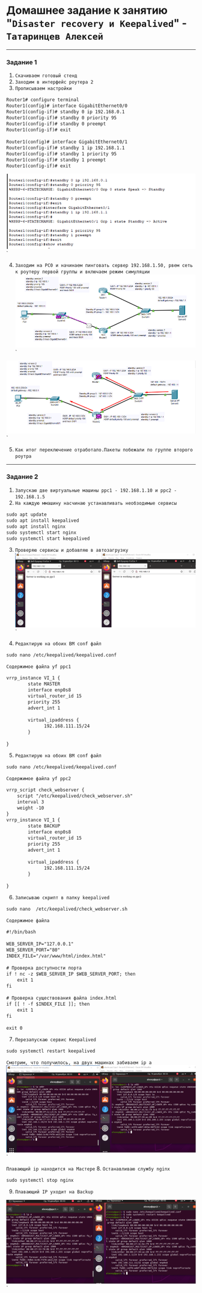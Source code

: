 # Домашнее задание к занятию "`Disaster recovery и Keepalived`" - `Татаринцев Алексей`



---

### Задание 1


1. `Скачиваем готовый стенд `
2. `Заходим в интерфейс роутера 2`
3. `Прописываем настройки`
```
Router1# configure terminal
Router1(config)# interface GigabitEthernet0/0
Router1(config-if)# standby 0 ip 192.168.0.1    
Router1(config-if)# standby 0 priority 95        
Router1(config-if)# standby 0 preempt            
Router1(config-if)# exit

Router1(config)# interface GigabitEthernet0/1
Router1(config-if)# standby 1 ip 192.168.1.1     
Router1(config-if)# standby 1 priority 95        
Router1(config-if)# standby 1 preempt            
Router1(config-if)# exit

```
![1](https://github.com/Foxbeerxxx/Disaster-recovery-Keepalived/blob/main/img/img1.png)`

4. `Заходим на PC0 и начинаем пинговать сервер 192.168.1.50, рвем сеть к роутеру первой группы и включаем режим симуляции`
![2](https://github.com/Foxbeerxxx/Disaster-recovery-Keepalived/blob/main/img/img2.png)`

![3](https://github.com/Foxbeerxxx/Disaster-recovery-Keepalived/blob/main/img/img3.png)`

5. `Как итог переключение отработало.Пакеты побежали по группе второго роутра`


---

### Задание 2



1. `Запускаю две виртуальные машины ppc1 - 192.168.1.10 и ppc2 - 192.168.1.5`
2. `На каждую ммашину насчинаю устанавливать необзодимые сервисы `
```
sudo apt update
sudo apt install keepalived
sudo apt install nginx
sudo systemctl start nginx
sudo systemctl start keepalived
```

3. `Проверяю сервисы и добавляю в автозагрузку`
![4](https://github.com/Foxbeerxxx/Disaster-recovery-Keepalived/blob/main/img/img4.png)`

4. `Редактирую на обоих ВМ conf файл`
```
sudo nano /etc/keepalived/keepalived.conf
```
`Содержимое файла yf ppc1`
```
vrrp_instance VI_1 {
        state MASTER
        interface enp0s8
        virtual_router_id 15
        priority 255
        advert_int 1

        virtual_ipaddress {
              192.168.111.15/24
        }

}
```

5. `Редактирую на обоих ВМ conf файл`
```
sudo nano /etc/keepalived/keepalived.conf
```
`Содержимое файла yf ppc2`
```
vrrp_script check_webserver {
    script "/etc/keepalived/check_webserver.sh"
    interval 3
    weight -10
}
vrrp_instance VI_1 {
        state BACKUP
        interface enp0s8
        virtual_router_id 15
        priority 255
        advert_int 1

        virtual_ipaddress {
              192.168.111.15/24
        }

}
```
6. `Записываю скрипт в папку keepalived`

```
sudo nano  /etc/keepalived/check_webserver.sh
```
`Содержимое файла`
```
#!/bin/bash

WEB_SERVER_IP="127.0.0.1"
WEB_SERVER_PORT="80"
INDEX_FILE="/var/www/html/index.html"

# Проверка доступности порта
if ! nc -z $WEB_SERVER_IP $WEB_SERVER_PORT; then
    exit 1
fi

# Проверка существования файла index.html
if [[ ! -f $INDEX_FILE ]]; then
    exit 1
fi

exit 0

```
7. `Перезапускаю сервис Keepalived`

```
sudo systemctl restart keepalived
```
`Смотрим, что получилось, на двух машинах забиваем ip a`
![5](https://github.com/Foxbeerxxx/Disaster-recovery-Keepalived/blob/main/img/img5.png)`

`Плавающий ip находится на Мастере`
8. `Останавливаю службу nginx`
```
sudo systemctl stop nginx
```
9. `Плавающий IP уходит на Backup`

![6](https://github.com/Foxbeerxxx/Disaster-recovery-Keepalived/blob/main/img/img6.png)`

